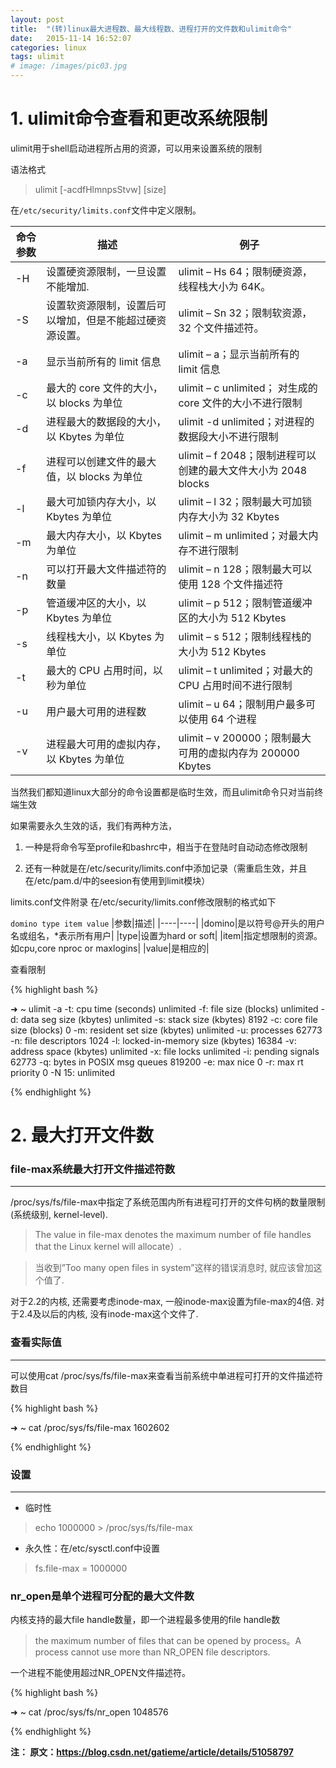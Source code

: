 ```yaml
---
layout: post
title:  "(转)linux最大进程数、最大线程数、进程打开的文件数和ulimit命令"
date:   2015-11-14 16:52:07
categories: linux
tags: ulimit 
# image: /images/pic03.jpg
---
```


# 1. ulimit命令查看和更改系统限制

ulimit用于shell启动进程所占用的资源，可以用来设置系统的限制

语法格式

> ulimit [-acdfHlmnpsStvw] [size]

在`/etc/security/limits.conf`文件中定义限制。



| 命令参数 |描述 | 例子 |
| ---- | ---- | ---- |
|-H|	设置硬资源限制，一旦设置不能增加.| ulimit – Hs 64；限制硬资源，线程栈大小为 64K。|
|-S|设置软资源限制，设置后可以增加，但是不能超过硬资源设置。|ulimit – Sn 32；限制软资源，32 个文件描述符。|
|-a|显示当前所有的 limit 信息|ulimit – a；显示当前所有的 limit 信息|
|-c	|最大的 core 文件的大小， 以 blocks 为单位|ulimit – c unlimited； 对生成的 core 文件的大小不进行限制|
|-d	|进程最大的数据段的大小，以 Kbytes 为单位 |ulimit -d unlimited；对进程的数据段大小不进行限制|
|-f	|进程可以创建文件的最大值，以 blocks 为单位	|ulimit – f 2048；限制进程可以创建的最大文件大小为 2048 blocks|
|-l	|最大可加锁内存大小，以 Kbytes 为单位| ulimit – l 32；限制最大可加锁内存大小为 32 Kbytes|
|-m	|最大内存大小，以 Kbytes 为单位|ulimit – m unlimited；对最大内存不进行限制|
|-n	|可以打开最大文件描述符的数量| ulimit – n 128；限制最大可以使用 128 个文件描述符|
|-p	|管道缓冲区的大小，以 Kbytes 为单位| ulimit – p 512；限制管道缓冲区的大小为 512 Kbytes|
|-s	|线程栈大小，以 Kbytes 为单位|ulimit – s 512；限制线程栈的大小为 512 Kbytes|
|-t	|最大的 CPU 占用时间，以秒为单位| ulimit – t unlimited；对最大的 CPU 占用时间不进行限制|
|-u	|用户最大可用的进程数|ulimit – u 64；限制用户最多可以使用 64 个进程|
|-v	|进程最大可用的虚拟内存，以 Kbytes 为单位| ulimit – v 200000；限制最大可用的虚拟内存为 200000 Kbytes|

当然我们都知道linux大部分的命令设置都是临时生效，而且ulimit命令只对当前终端生效

如果需要永久生效的话，我们有两种方法，

1. 一种是将命令写至profile和bashrc中，相当于在登陆时自动动态修改限制

2. 还有一种就是在/etc/security/limits.conf中添加记录（需重启生效，并且在/etc/pam.d/中的seesion有使用到limit模块）

limits.conf文件附录
在/etc/security/limits.conf修改限制的格式如下

`domino type item value`
|参数|描述|
|----|----|
|domino|是以符号@开头的用户名或组名，\*表示所有用户|
|type|设置为hard or soft|
|item|指定想限制的资源。如cpu,core nproc or maxlogins|
|value|是相应的|

查看限制

{% highlight bash %}

➜  ~ ulimit -a
-t: cpu time (seconds)              unlimited
-f: file size (blocks)              unlimited
-d: data seg size (kbytes)          unlimited
-s: stack size (kbytes)             8192
-c: core file size (blocks)         0
-m: resident set size (kbytes)      unlimited
-u: processes                       62773
-n: file descriptors                1024
-l: locked-in-memory size (kbytes)  16384
-v: address space (kbytes)          unlimited
-x: file locks                      unlimited
-i: pending signals                 62773
-q: bytes in POSIX msg queues       819200
-e: max nice                        0
-r: max rt priority                 0
-N 15:                              unlimited

{% endhighlight %}

# 2. 最大打开文件数

### file-max系统最大打开文件描述符数

------

/proc/sys/fs/file-max中指定了系统范围内所有进程可打开的文件句柄的数量限制(系统级别, kernel-level).

> The value in file-max denotes the maximum number of file handles that the Linux kernel will allocate）.

> 当收到”Too many open files in system”这样的错误消息时, 就应该曾加这个值了.

对于2.2的内核, 还需要考虑inode-max, 一般inode-max设置为file-max的4倍. 对于2.4及以后的内核, 没有inode-max这个文件了.

### 查看实际值

------

可以使用cat /proc/sys/fs/file-max来查看当前系统中单进程可打开的文件描述符数目 

{% highlight bash %}

➜  ~ cat /proc/sys/fs/file-max
1602602

{% endhighlight %}

### 设置

------

- 临时性

> echo 1000000 > /proc/sys/fs/file-max

- 永久性：在/etc/sysctl.conf中设置

> fs.file-max = 1000000

### nr_open是单个进程可分配的最大文件数

内核支持的最大file handle数量，即一个进程最多使用的file handle数

> the maximum number of files that can be opened by process。A process cannot use more than NR_OPEN file descriptors.

一个进程不能使用超过NR_OPEN文件描述符。

{% highlight bash %}

➜  ~ cat /proc/sys/fs/nr_open 
1048576

{% endhighlight %}



**注： 原文：https://blog.csdn.net/gatieme/article/details/51058797** 